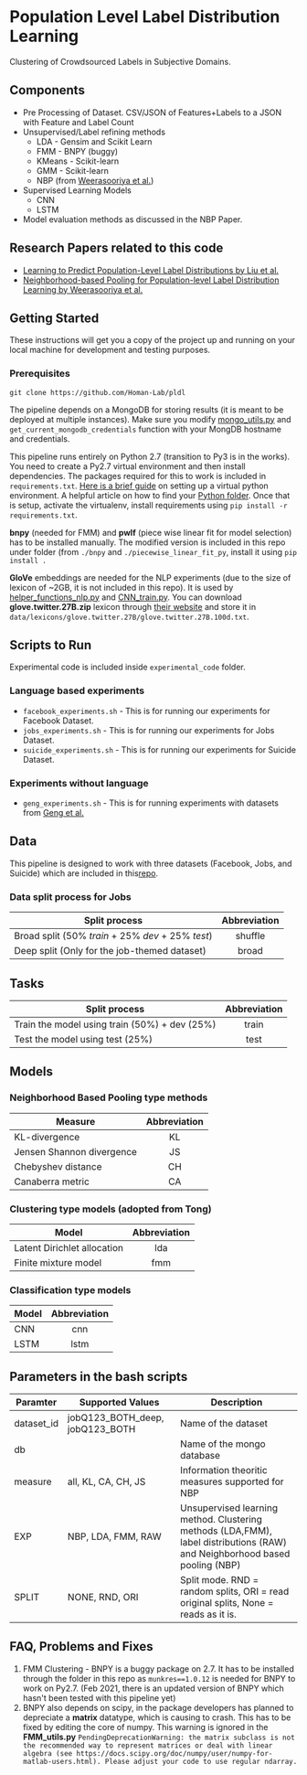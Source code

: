 # Population Level Label Distribution Learning

Clustering of Crowdsourced Labels in Subjective Domains. 

## Components 
 * Pre Processing of Dataset. CSV/JSON of Features+Labels to a JSON with Feature and Label Count
 * Unsupervised/Label refining methods
	* LDA - Gensim and Scikit Learn
	* FMM - BNPY (buggy)
	* KMeans - Scikit-learn
	* GMM - Scikit-learn
	* NBP (from [Weerasooriya et al.](https://arxiv.org/abs/2003.07406))
 * Supervised Learning Models
	 * CNN 
	 * LSTM
* Model evaluation methods as discussed in the NBP Paper.

## Research Papers related to this code
* [Learning to Predict Population-Level Label Distributions by Liu et al.](https://dl.acm.org/doi/fullHtml/10.1145/3308560.3317082)
* [Neighborhood-based Pooling for Population-level Label Distribution Learning by Weerasooriya et al.](https://arxiv.org/abs/2003.07406)
  
## Getting Started
These instructions will get you a copy of the project up and running on your local machine for development and testing purposes.
### Prerequisites

```
git clone https://github.com/Homan-Lab/pldl
```

The pipeline depends on a MongoDB for storing results (it is meant to be deployed at multiple instances). Make sure you modify [mongo_utils.py](refact_code/mongo_utils.py) and `get_current_mongodb_credentials` function with your MongDB hostname and credentials.

This pipeline runs entirely on Python 2.7 (transition to Py3 is in the works). You need to create a Py2.7 virtual environment and then install dependencies. The packages required for this to work is included in `requirements.txt`. [Here is a brief guide](https://help.dreamhost.com/hc/en-us/articles/215489338-Installing-and-using-virtualenv-with-Python-2) on setting up a virtual python environment. A helpful article on how to find your [Python folder](https://askubuntu.com/questions/262063/how-to-find-python-installation-directory-on-ubuntu). Once that is setup, activate the virtualenv, install requirements using `pip install -r requirements.txt`.

**bnpy** (needed for FMM) and **pwlf** (piece wise linear fit for model selection) has to be installed manually. The modified version is included in this repo under folder (from `./bnpy` and `./piecewise_linear_fit_py`, install it using `pip install .`

**GloVe** embeddings are needed for the NLP experiments (due to the size of lexicon of ~2GB, it is not included in this repo). It is used by [helper_functions_nlp.py](https://github.com/Homan-Lab/pldl/blob/master/experimental_code/helper_functions_nlp.py) and [CNN_train.py](https://github.com/Homan-Lab/pldl/blob/master/experimental_code/CNN_train.py). You can download **glove.twitter.27B.zip**  lexicon through [their website](https://nlp.stanford.edu/projects/glove/) and store it in `data/lexicons/glove.twitter.27B/glove.twitter.27B.100d.txt`.

## Scripts to Run
Experimental code is included inside `experimental_code` folder. 
### Language based experiments
* `facebook_experiments.sh` - This is for running our experiments for Facebook Dataset. 
* `jobs_experiments.sh` - This is for running our experiments for Jobs Dataset. 
* `suicide_experiments.sh` - This is for running our experiments for Suicide Dataset. 
### Experiments without language
* `geng_experiments.sh` - This is for running experiments with datasets from [Geng et al.](http://palm.seu.edu.cn/xgeng/LDL/index.htm) 
## Data
This pipeline is designed to work with three datasets (Facebook, Jobs, and Suicide) which are included in this[repo](https://github.com/Homan-Lab/pldl_data). 

### Data split process for Jobs

| Split process | Abbreviation |
| --------------------------------------- |:-------------:|
| Broad split (50% *train* + 25% *dev* + 25% *test*) | shuffle |
| Deep split (Only for the job-themed dataset) | broad |


## Tasks

| Split process | Abbreviation |
| --------------------------------------- |:-------------:|
| Train the model using train (50%) + dev (25%) | train |
| Test the model using test (25%) | test |


## Models
### Neighborhood Based Pooling type methods
| Measure | Abbreviation |
| ------------- |:-------------:|
| KL-divergence | KL |
| Jensen Shannon divergence | JS |
| Chebyshev distance| CH |
| Canaberra metric| CA |

### Clustering type models (adopted from Tong)

| Model | Abbreviation |
| ------------- |:-------------:|
| Latent Dirichlet allocation | lda |
| Finite mixture model | fmm |


### Classification type models

| Model | Abbreviation |
| ---------- |:-------------:|
| CNN | cnn |
| LSTM | lstm |


## Parameters in the bash scripts

|Paramter| Supported Values |Description |
|--|--|--|
|dataset_id|jobQ123_BOTH_deep, jobQ123_BOTH|Name of the dataset|
|db||Name of the mongo database|
|measure|all, KL, CA, CH, JS|Information theoritic measures supported for NBP|
|EXP|NBP, LDA, FMM, RAW|Unsupervised learning method. Clustering methods (LDA,FMM), label distributions (RAW) and Neighborhood based pooling (NBP)|
|SPLIT|NONE, RND, ORI|Split mode. RND = random splits, ORI = read original splits, None = reads as it is.|


## FAQ, Problems and Fixes
1. FMM Clustering - BNPY is a buggy package on 2.7. It has to be installed through the folder in this repo as ```munkres==1.0.12``` is needed for BNPY to work on Py2.7. (Feb 2021, there is an updated version of BNPY which hasn't been tested with this pipeline yet)
2. BNPY also depends on scipy, in the package developers has planned to depreciate a **matrix** datatype, which is causing to crash. This has to be fixed by editing the core of numpy. This warning is ignored in the **FMM_utils.py**
```PendingDeprecationWarning: the matrix subclass is not the recommended way to represent matrices or deal with linear algebra (see https://docs.scipy.org/doc/numpy/user/numpy-for-matlab-users.html). Please adjust your code to use regular ndarray.```

